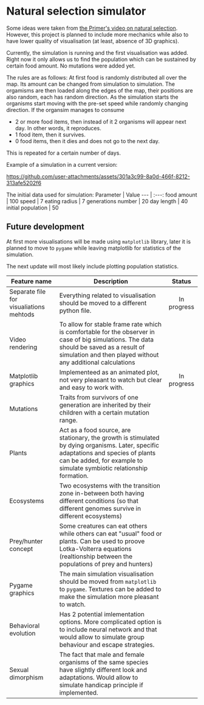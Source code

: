 # Natural selection simulator #

Some ideas were taken from [the Primer's video on natural selection](https://www.youtube.com/watch?v=0ZGbIKd0XrM). However, this project is planned to include more mechanics while also to have lower quality of visualisation (at least, absence of 3D graphics).

Currently, the simulation is running and the first visualisation was added. Right now it only allows us to find the population which can be sustained by certain food amount. No mutations were added yet.

The rules are as follows:
At first food is randomly distributed all over the map. Its amount can be changed from simulation to simulation.
The orgamisms are then loaded along the edges of the map, their positions are also random, each has random direction.
As the simulation starts the organisms start moving with the pre-set speed while randomly changing direction.
If the organsim manages to consume
* 2 or more food items, then instead of it 2 organisms will appear next day. In other words, it reproduces.
* 1 food item, then it survives.
* 0 food items, then it dies and does not go to the next day.
  
This is repeated for a certain number of days.

Example of a simulation in a current version: 

https://github.com/user-attachments/assets/301a3c99-8a0d-466f-8212-313afe5202f6


The initial data used for simulation:
Parameter | Value
--- | :---: 
food amount | 100
speed | 7
eating radius | 7
generations number | 20
day length | 40
initial population | 50

## Future development ##

At first more visualisations will be made using `matplotlib` library, later it is planned to move to `pygame` while leaving matplotlib for statistics of the simulation.

The next update will most likely include plotting population statistics.

Feature name | Description | Status
-----|---------|:-----:
Separate file for visualiations mehtods | Everything related to visualisation should be moved to a different python file. | In progress
Video rendering | To allow for stable frame rate which is comfortable for the observer in case of big simulations. The data should be saved as a result of simulation and then played without any additional calculations
Matplotlib graphics | Implementeed as an animated plot, not very pleasant to watch but clear and easy to work with. | In progress
Mutations | Traits from survivors of one generation are inherited by their children with a certain mutation range.
Plants | Act as a food source, are stationary, the growth is stimulated by dying organisms. Later, specific adaptations and species of plants can be added, for example to simulate symbiotic relationship formation.
Ecosystems | Two ecosystems with the transition zone in-between both having different conditions (so that different genomes survive in different ecosystems)
Prey/hunter concept | Some creatures can eat others while others can eat "usual" food or plants. Can be used to proove Lotka-Volterra equations (realtionship between the populations of prey and hunters)
Pygame graphics | The main simulation visualisation should be moved from `matplotlib` to `pygame`. Textures can be added to make the simulation more pleasant to watch.
Behavioral evolution | Has 2 potential imlementation options. More complicated option is to include neural network and that would allow to simulate group behaviour and escape strategies.
Sexual dimorphism | The fact that male and female organisms of the same species have slightly different look and adaptations. Would allow to simulate handicap principle if implemented.
